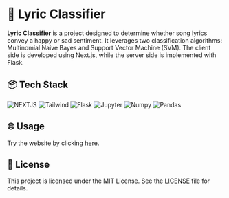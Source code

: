 # 🤖 Lyric Classifier

**Lyric Classifier** is a project designed to determine whether song lyrics convey a happy or sad sentiment. It leverages two classification algorithms: Multinomial Naive Bayes and Support Vector Machine (SVM). The client side is developed using Next.js, while the server side is implemented with Flask.

## 📦 Tech Stack
![NEXTJS](https://img.shields.io/badge/NEXTJS-000000?style=for-the-badge&logo=nextdotjs) ![Tailwind](https://img.shields.io/badge/TAILWIND-06B6D4?style=for-the-badge&logo=tailwindcss&logoColor=white) ![Flask](https://img.shields.io/badge/Flask-000?style=for-the-badge&logo=flask&logoColor=white) ![Jupyter](https://img.shields.io/badge/Jupyter_NoteBook-F37626?style=for-the-badge&logo=jupyter&logoColor=white) ![Numpy](https://img.shields.io/badge/Numpy-013243?style=for-the-badge&logo=numpy&logoColor=white) ![Pandas](https://img.shields.io/badge/Pandas-150458?style=for-the-badge&logo=pandas&logoColor=white) 

## 🌐 Usage

Try the website by clicking [here](https://lyrics-classifier.odeardika.my.id/).

## 📝 License

This project is licensed under the MIT License. See the [LICENSE](LICENSE) file for details.